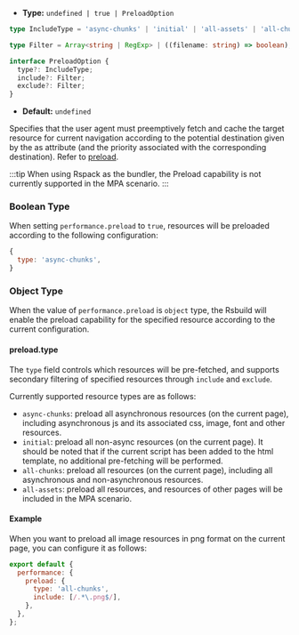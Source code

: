 - **Type:** `undefined | true | PreloadOption`

```ts
type IncludeType = 'async-chunks' | 'initial' | 'all-assets' | 'all-chunks';

type Filter = Array<string | RegExp> | ((filename: string) => boolean);

interface PreloadOption {
  type?: IncludeType;
  include?: Filter;
  exclude?: Filter;
}
```

- **Default:** `undefined`

Specifies that the user agent must preemptively fetch and cache the target resource for current navigation according to the potential destination given by the as attribute (and the priority associated with the corresponding destination). Refer to [preload](https://developer.mozilla.org/en-US/docs/Web/HTML/Attributes/rel/preload).

:::tip
When using Rspack as the bundler, the Preload capability is not currently supported in the MPA scenario.
:::

### Boolean Type

When setting `performance.preload` to `true`, resources will be preloaded according to the following configuration:

```js
{
  type: 'async-chunks',
}
```

### Object Type

When the value of `performance.preload` is `object` type, the Rsbuild will enable the preload capability for the specified resource according to the current configuration.

#### preload.type

The `type` field controls which resources will be pre-fetched, and supports secondary filtering of specified resources through `include` and `exclude`.

Currently supported resource types are as follows:

- `async-chunks`: preload all asynchronous resources (on the current page), including asynchronous js and its associated css, image, font and other resources.
- `initial`: preload all non-async resources (on the current page). It should be noted that if the current script has been added to the html template, no additional pre-fetching will be performed.
- `all-chunks`: preload all resources (on the current page), including all asynchronous and non-asynchronous resources.
- `all-assets`: preload all resources, and resources of other pages will be included in the MPA scenario.

#### Example

When you want to preload all image resources in png format on the current page, you can configure it as follows:

```js
export default {
  performance: {
    preload: {
      type: 'all-chunks',
      include: [/.*\.png$/],
    },
  },
};
```

